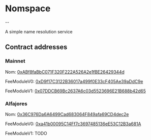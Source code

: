# Nomspace

--

A simple name resolution service

## Contract addresses
### Mainnet
Nom: [0xABf8faBbC071F320F222A526A2e1fBE26429344d](https://explorer.celo.org/address/0xABf8faBbC071F320F222A526A2e1fBE26429344d)

FeeModuleV0: [0xD9f17C3122B36017a499f0E33cF405Ae39aDdC9e](https://explorer.celo.org/address/0xD9f17C3122B36017a499f0E33cF405Ae39aDdC9e)

FeeModuleV1: [0x07DDCB69Bc2637A6c03d5523696E21B688b42d65](https://explorer.celo.org/address/0x07DDCB69Bc2637A6c03d5523696E21B688b42d65)

### Alfajores
Nom: [0x36C976Da6A6499Cad683064F849afa69CD4dec2e](https://alfajores-blockscout.celo-testnet.org/address/0x36C976Da6A6499Cad683064F849afa69CD4dec2e)

FeeModuleV0: [0xa41b00095C14Ff7c3697485136eE53C12B3a681A](https://alfajores-blockscout.celo-testnet.org/address/0xa41b00095C14Ff7c3697485136eE53C12B3a681A)

FeeModuleV1: TODO
